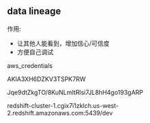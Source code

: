 ## data lineage 

作用:

* 让其他人能看到，增加信心/可信度
* 方便自己调试



aws_credentials

AKIA3XH6DZKV3TSPK7RW

Jqe9dtZkgTO/8KuNLmItRlsi7JL8hH4go193gARP

redshift-cluster-1.cgix7i1zklch.us-west-2.redshift.amazonaws.com:5439/dev